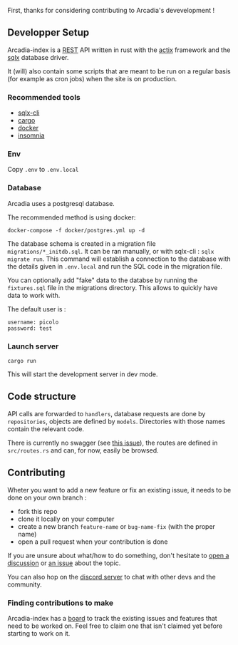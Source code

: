 First, thanks for considering contributing to Arcadia's devevelopment !

## Developper Setup

Arcadia-index is a [REST](https://en.wikipedia.org/wiki/REST) API written in rust with the [actix](https://github.com/actix/actix-web) framework and the [sqlx](https://github.com/launchbadge/sqlx) database driver.

It (will) also contain some scripts that are meant to be run on a regular basis (for example as cron jobs) when the site is on production.

### Recommended tools
- [sqlx-cli](https://github.com/launchbadge/sqlx/blob/main/sqlx-cli/README.md)
- [cargo](https://doc.rust-lang.org/cargo/getting-started/installation.html)
- [docker](https://docs.docker.com/desktop/setup/install)
- [insomnia](https://github.com/Kong/insomnia/)

### Env
Copy `.env` to `.env.local`

### Database

Arcadia uses a postgresql database.

The recommended method is using docker:
```
docker-compose -f docker/postgres.yml up -d
```

The database schema is created in a migration file `migrations/*_initdb.sql`. It can be ran manually, or with sqlx-cli : `sqlx migrate run`. This command will establish a connection to the database with the details given in `.env.local` and run the SQL code in the migration file.

You can optionally add "fake" data to the databse by running the `fixtures.sql` file in the migrations directory. This allows to quickly have data to work with.

The default user is :

```
username: picolo
password: test
```

### Launch server

```
cargo run
```

This will start the development server in dev mode.

## Code structure

API calls are forwarded to `handlers`, database requests are done by `repositories`, objects are defined by `models`. Directories with those names contain the relevant code.

There is currently no swagger (see [this issue](https://github.com/Arcadia-Solutions/arcadia-index/issues/1)), the routes are defined in `src/routes.rs` and can, for now, easily be browsed.

## Contributing

Wheter you want to add a new feature or fix an existing issue, it needs to be done on your own branch :

- fork this repo
- clone it locally on your computer
- create a new branch `feature-name` or `bug-name-fix` (with the proper name)
- open a pull request when your contribution is done

If you are unsure about what/how to do something, don't hesitate to [open a discussion](https://github.com/Arcadia-Solutions/arcadia-index/discussions) or [an issue](https://github.com/Arcadia-Solutions/arcadia-index/issues) about the topic.

You can also hop on the [discord server](https://discord.gg/amYWVk7pS3) to chat with other devs and the community.

### Finding contributions to make

Arcadia-index has a [board](https://github.com/orgs/Arcadia-Solutions/projects/1) to track the existing issues and features that need to be worked on. Feel free to claim one that isn't claimed yet before starting to work on it.